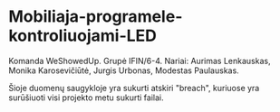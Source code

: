 # Mobiliaja-programele-kontroliuojami-LED

Komanda WeShowedUp. 
Grupė IFIN/6-4.
Nariai: Aurimas Lenkauskas,
        Monika Karosevičiūtė,
        Jurgis Urbonas,
        Modestas Paulauskas.
        
Šioje duomenų saugykloje yra sukurti atskiri "breach", kuriuose yra surūšiuoti visi projekto metu sukurti failai.         
